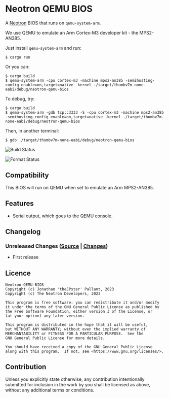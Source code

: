 # Neotron QEMU BIOS

A [Neotron](https://github.com/neotron-compute) BIOS that runs on `qemu-system-arm`.

We use QEMU to emulate an Arm Cortex-M3 developer kit - the MPS2-AN385.

Just install `qemu-system-arm` and run:

```console
$ cargo run
```

Or you can:

```console
$ cargo build
$ qemu-system-arm -cpu cortex-m3 -machine mps2-an385 -semihosting-config enable=on,target=native -kernel ./target/thumbv7m-none-eabi/debug/neotron-qemu-bios
```

To debug, try:

```console
$ cargo build
$ qemu-system-arm -gdb tcp::3333 -S -cpu cortex-m3 -machine mps2-an385 -semihosting-config enable=on,target=native -kernel ./target/thumbv7m-none-eabi/debug/neotron-qemu-bios
```

Then, in another terminal:

```console
$ gdb ./target/thumbv7m-none-eabi/debug/neotron-qemu-bios
```

![Build Status](https://github.com/thejpster/neotron-qemu-bios/workflows/Build/badge.svg "Github Action Build Status")

![Format Status](https://github.com/thejpster/neotron-qemu-bios/workflows/Format/badge.svg "Github Action Format Check Status")

## Compatibility

This BIOS will run on QEMU when set to emulate an Arm MPS2-AN385.

## Features

* Serial output, which goes to the QEMU console.

## Changelog

### Unreleased Changes ([Source](https://github.com/thejpster/neotron-qemu-bios/tree/master) | [Changes](https://github.com/thejpster/neotron-qemu-bios/compare/v0.2.0...master))

* First release

## Licence

	Neotron-QEMU-BIOS
    Copyright (c) Jonathan 'theJPster' Pallant, 2023
    Copyright (c) The Neotron Developers, 2023

	This program is free software: you can redistribute it and/or modify
    it under the terms of the GNU General Public License as published by
    the Free Software Foundation, either version 3 of the License, or
    (at your option) any later version.

    This program is distributed in the hope that it will be useful,
    but WITHOUT ANY WARRANTY; without even the implied warranty of
    MERCHANTABILITY or FITNESS FOR A PARTICULAR PURPOSE.  See the
    GNU General Public License for more details.

    You should have received a copy of the GNU General Public License
    along with this program.  If not, see <https://www.gnu.org/licenses/>.

## Contribution

Unless you explicitly state otherwise, any contribution intentionally
submitted for inclusion in the work by you shall be licensed as above, without
any additional terms or conditions.
